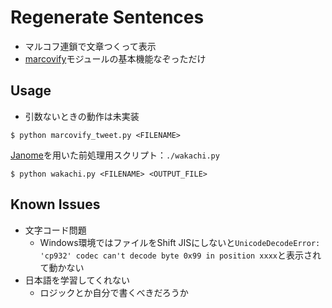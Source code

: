 # Regenerate Sentences

- マルコフ連鎖で文章つくって表示
- [marcovify](marcovify)モジュールの基本機能なぞっただけ

## Usage

- 引数ないときの動作は未実装

`$ python marcovify_tweet.py <FILENAME>`

[Janome][janome]を用いた前処理用スクリプト：`./wakachi.py`

`$ python wakachi.py <FILENAME> <OUTPUT_FILE>`

## Known Issues

- 文字コード問題
  - Windows環境ではファイルをShift JISにしないと`UnicodeDecodeError: 'cp932' codec can't decode byte 0x99 in position xxxx`と表示されて動かない
- 日本語を学習してくれない
  - ロジックとか自分で書くべきだろうか

[markovify]: https://github.com/jsvine/markovify
[janome]: http://mocobeta.github.io/janome/
